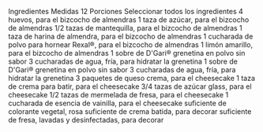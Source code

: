 Ingredientes
Medidas
12 Porciones
Seleccionar todos los ingredientes
4 huevos, para el bizcocho de almendras
1 taza de azúcar, para el bizcocho de almendras
1/2 tazas de mantequilla, para el bizcocho de almendras
1 taza de harina de almendra, para el bizcocho de almendras
1 cucharada de polvo para hornear Rexal®, para el bizcocho de almendras
1 limón amarillo, para el bizcocho de almendras
1 sobre de D'Gari® grenetina en polvo sin sabor
3 cucharadas de agua, fría, para hidratar la grenetina
1 sobre de D'Gari® grenetina en polvo sin sabor
3 cucharadas de agua, fría, para hidratar la grenetina
3 paquetes de queso crema, para el cheesecake
1 taza de crema para batir, para el cheesecake
3/4 tazas de azúcar glass, para el cheesecake
1/2 tazas de mermelada de fresa, para el cheesecake
1 cucharada de esencia de vainilla, para el cheesecake
suficiente de colorante vegetal, rosa
suficiente de crema batida, para decorar
suficiente de fresa, lavadas y desinfectadas, para decorar